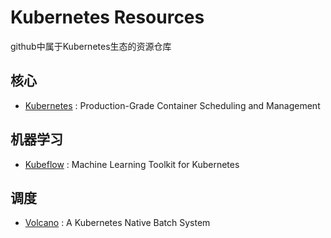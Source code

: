 # Kubernetes Resources

github中属于Kubernetes生态的资源仓库

## 核心

* [Kubernetes](https://github.com/kubernetes/kubernetes) : Production-Grade Container Scheduling and Management 

## 机器学习

* [Kubeflow](https://github.com/kubeflow/kubeflow) : Machine Learning Toolkit for Kubernetes

## 调度

* [Volcano](https://github.com/volcano-sh/volcano) : A Kubernetes Native Batch System
 
